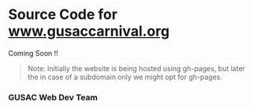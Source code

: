# Source Code for www.gusaccarnival.org

Coming Soon !!

> Note: Initially the website is being hosted using gh-pages, but later the in case of a subdomain only we might opt for gh-pages.

### GUSAC Web Dev Team
